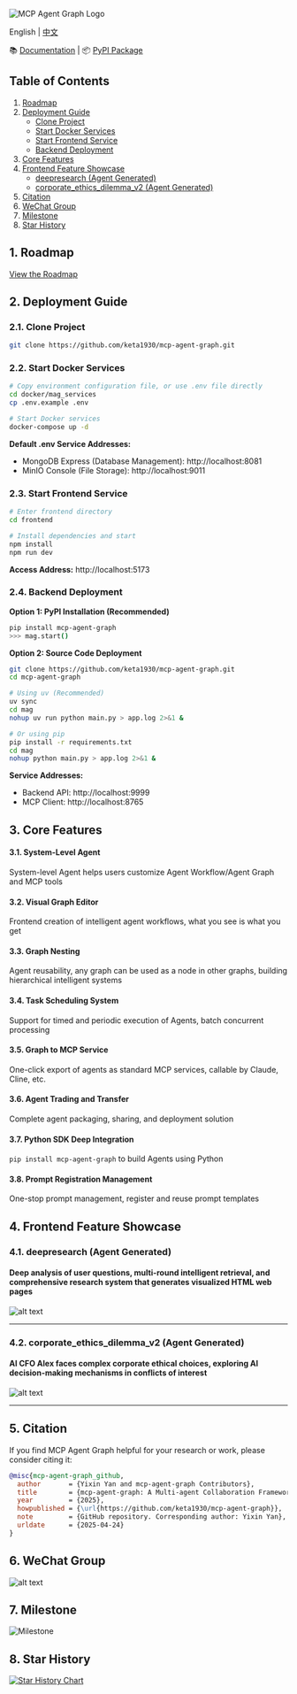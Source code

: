 ![MCP Agent Graph Logo](assets/logo.png)

English | [中文](README_CN.md)

📚 [Documentation](https://keta1930.github.io/mcp-agent-graph/#) | 📦 [PyPI Package](https://pypi.org/project/mcp-agent-graph/)

## Table of Contents

1. [Roadmap](#1-roadmap)
2. [Deployment Guide](#2-deployment-guide)
   - [Clone Project](#21-clone-project)
   - [Start Docker Services](#22-start-docker-services)
   - [Start Frontend Service](#23-start-frontend-service)
   - [Backend Deployment](#24-backend-deployment)
3. [Core Features](#3-core-features)
4. [Frontend Feature Showcase](#4-frontend-feature-showcase)
   - [deepresearch (Agent Generated)](#41-deepresearch-agent-generated)
   - [corporate_ethics_dilemma_v2 (Agent Generated)](#42-corporate_ethics_dilemma_v2-agent-generated)
5. [Citation](#5-citation)
6. [WeChat Group](#6-wechat-group)
7. [Milestone](#7-milestone)
8. [Star History](#8-star-history)

## 1. Roadmap

[View the Roadmap](assets/roadmap_en.md)

## 2. Deployment Guide

### 2.1. Clone Project
```bash
git clone https://github.com/keta1930/mcp-agent-graph.git
```

### 2.2. Start Docker Services

```bash
# Copy environment configuration file, or use .env file directly
cd docker/mag_services
cp .env.example .env

# Start Docker services
docker-compose up -d
```

**Default .env Service Addresses:**
- MongoDB Express (Database Management): http://localhost:8081
- MinIO Console (File Storage): http://localhost:9011

### 2.3. Start Frontend Service

```bash
# Enter frontend directory
cd frontend

# Install dependencies and start
npm install
npm run dev
```

**Access Address:** http://localhost:5173

### 2.4. Backend Deployment

**Option 1: PyPI Installation (Recommended)**
```bash
pip install mcp-agent-graph
>>> mag.start()
```

**Option 2: Source Code Deployment**
```bash
git clone https://github.com/keta1930/mcp-agent-graph.git
cd mcp-agent-graph

# Using uv (Recommended)
uv sync
cd mag
nohup uv run python main.py > app.log 2>&1 &

# Or using pip
pip install -r requirements.txt
cd mag
nohup python main.py > app.log 2>&1 &
```

**Service Addresses:**
- Backend API: http://localhost:9999
- MCP Client: http://localhost:8765

## 3. Core Features

#### 3.1. System-Level Agent
System-level Agent helps users customize Agent Workflow/Agent Graph and MCP tools

#### 3.2. Visual Graph Editor
Frontend creation of intelligent agent workflows, what you see is what you get

#### 3.3. Graph Nesting
Agent reusability, any graph can be used as a node in other graphs, building hierarchical intelligent systems

#### 3.4. Task Scheduling System
Support for timed and periodic execution of Agents, batch concurrent processing

#### 3.5. Graph to MCP Service
One-click export of agents as standard MCP services, callable by Claude, Cline, etc.

#### 3.6. Agent Trading and Transfer
Complete agent packaging, sharing, and deployment solution

#### 3.7. Python SDK Deep Integration
`pip install mcp-agent-graph` to build Agents using Python

#### 3.8. Prompt Registration Management
One-stop prompt management, register and reuse prompt templates

## 4. Frontend Feature Showcase

### 4.1. deepresearch (Agent Generated)
#### Deep analysis of user questions, multi-round intelligent retrieval, and comprehensive research system that generates visualized HTML web pages
![alt text](appendix/deepresearch.png)

---
### 4.2. corporate_ethics_dilemma_v2 (Agent Generated)
#### AI CFO Alex faces complex corporate ethical choices, exploring AI decision-making mechanisms in conflicts of interest
![alt text](appendix/corporate_ethics_dilemma_v2.png)

---

## 5. Citation

If you find MCP Agent Graph helpful for your research or work, please consider citing it:

```bibtex
@misc{mcp-agent-graph_github,
  author       = {Yixin Yan and mcp-agent-graph Contributors},
  title        = {mcp-agent-graph: A Multi-agent Collaboration Framework},
  year         = {2025},
  howpublished = {\url{https://github.com/keta1930/mcp-agent-graph}},
  note         = {GitHub repository. Corresponding author: Yixin Yan},
  urldate      = {2025-04-24}
}
```

## 6. WeChat Group
![alt text](./assets/wechat.jpg)

## 7. Milestone

![Milestone](assets/milestone-en.png)

## 8. Star History

[![Star History Chart](https://api.star-history.com/svg?repos=keta1930/mcp-agent-graph&type=Date)](https://www.star-history.com/#keta1930-mcp-agent-graph&Date)
